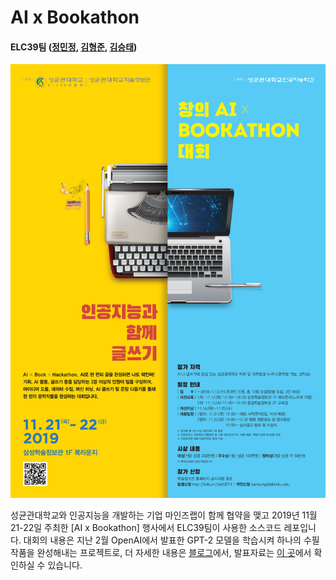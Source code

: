 # AI x Bookathon
#### ELC39팀 ([정민정](https://github.com/jeina7), [김형준](https://github.com/khj68), [김승태](https://github.com/kim-seungtae))

<a href="https://jeinalog.tistory.com/25"><img src="./ai_bookathon.png" width="600"></a>



성균관대학교와 인공지능을 개발하는 기업 마인즈랩이 함께 협약을 맺고 2019년 11월 21-22일 주최한 [AI x Bookathon] 행사에서 ELC39팀이 사용한 소스코드 레포입니다.
대회의 내용은 지난 2월 OpenAI에서 발표한 GPT-2 모델을 학습시켜 하나의 수필 작품을 완성해내는 프로젝트로, 더 자세한 내용은 [블로그](https://jeinalog.tistory.com/entry/AI-x-Bookathon-%EC%9D%B8%EA%B3%B5%EC%A7%80%EB%8A%A5%EC%9D%84-%EC%88%98%ED%95%84-%EC%9E%91%EA%B0%80%EB%A1%9C-%ED%95%99%EC%8A%B5%EC%8B%9C%EC%BC%9C%EB%B3%B4%EC%9E%90)에서, 발표자료는 [이 곳](https://www.slideshare.net/MinjungChung1/ai-bookathon-public)에서 확인하실 수 있습니다.
